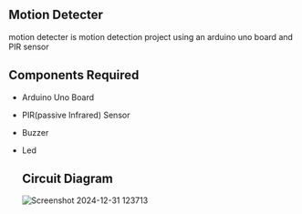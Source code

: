 ## Motion Detecter
motion detecter is motion detection project using an arduino uno board and PIR sensor 

## Components Required
- Arduino Uno Board
- PIR(passive Infrared) Sensor
- Buzzer
- Led

  ## Circuit Diagram
  
  ![Screenshot 2024-12-31 123713](https://github.com/user-attachments/assets/f31fb24f-851b-409c-a974-387a6bea2cab)
